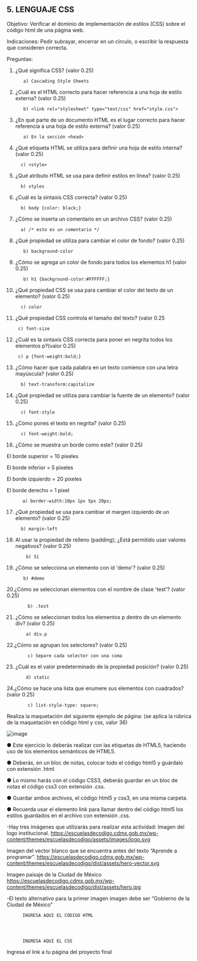 ## 5. LENGUAJE CSS

Objetivo: Verificar el dominio de implementación de estilos (CSS) sobre el código html de
una página web.

Indicaciones: Pedir subrayar, encerrar en un círculo, o escribir la respuesta que
consideren correcta.

Preguntas:

1. ¿Qué significa CSS? (valor 0.25)
          
          a) Cascading Style Sheets


2. ¿Cuál es el HTML correcto para hacer referencia a una hoja de estilo externa?
(valor 0.25)
          
          b) <link rel="stylesheet" type="text/css" href="style.css">
 
 
3. ¿En qué parte de un documento HTML es el lugar correcto para hacer referencia a
una hoja de estilo externa? (valor 0.25)
          
          a) En la sección <head>
 
 
 4. ¿Qué etiqueta HTML se utiliza para definir una hoja de estilo interna? (valor 0.25)
 
          c) <style>
  
  
 5. ¿Qué atributo HTML se usa para definir estilos en línea? (valor 0.25)

          b) styles
   
   
 6. ¿Cuál es la sintaxis CSS correcta? (valor 0.25)

          b) body {color: black;}
  
  
 7. ¿Cómo se inserta un comentario en un archivo CSS? (valor 0.25)

          a) /* esto es un comentario */


8. ¿Qué propiedad se utiliza para cambiar el color de fondo? (valor 0.25)

          b) background-color

          
9. ¿Cómo se agrega un color de fondo para todos los elementos h1 (valor 0.25)
  
          b) h1 {background-color:#FFFFFF;}

  
10. ¿Qué propiedad CSS se usa para cambiar el color del texto de un elemento? (valor 0.25)
  
          c) color
  
  
 11. ¿Qué propiedad CSS controla el tamaño del texto? (valor 0.25
  
          c) font-size

  
 12. ¿Cuál es la sintaxis CSS correcta para poner en negrita todos los elementos p?(valor 0.25)
  
          c) p {font-weight:bold;}

  
13. ¿Cómo hacer que cada palabra en un texto comience con una letra mayúscula? (valor 0.25)
  
          b) text-transform:capitalize

  
14. ¿Qué propiedad se utiliza para cambiar la fuente de un elemento? (valor 0.25)
  
          c) font-style
 
 
15. ¿Cómo pones el texto en negrita? (valor 0.25)

          c) font-weight:bold;
  
  
16. ¿Cómo se muestra un borde como este? (valor 0.25)

El borde superior = 10 píxeles

El borde inferior = 5 píxeles

El borde izquierdo = 20 píxeles

El borde derecho = 1 píxel
  
          a) border-width:10px 1px 5px 20px;
 
 
17. ¿Qué propiedad se usa para cambiar el margen izquierdo de un elemento? (valor 0.25)

          b) margin-left
 
 
18. Al usar la propiedad de relleno (padding); ¿Está permitido usar valores negativos? (valor 0.25)

            b) Sí


 19. ¿Cómo se selecciona un elemento con id 'demo'? (valor 0.25)
 
            b) #demo
 
 
20.¿Cómo se seleccionan elementos con el nombre de clase 'test'? (valor 0.25)

            b) .test
 
 
21. ¿Cómo se seleccionan todos los elementos p dentro de un elemento div? (valor 0.25)

            a) div.p
 
 
22.¿Cómo se agrupan los selectores? (valor 0.25)

            c) Separe cada selector con una coma
 
 
23. ¿Cuál es el valor predeterminado de la propiedad posición? (valor 0.25)

            d) static
  
  
 24.¿Cómo se hace una lista que enumere sus elementos con cuadrados? (valor 0.25)

            c) list-style-type: square;
            
            
Realiza la maquetación del siguiente ejemplo de página: (se aplica la rúbrica de la
maquetación en código html y css, valor 36)

![image](https://user-images.githubusercontent.com/91554777/166742177-b3cc2bfc-7768-42e4-b4f0-dcc2a1473935.png)

● Este ejercicio lo deberás realizar con las etiquetas de HTML5, haciendo uso de los elementos semánticos de HTML5.

● Deberás, en un bloc de notas, colocar todo el código html5 y guárdalo con extensión .html

● Lo mismo harás con el código CSS3, deberás guardar en un bloc de notas el código css3 con extensión .css.

● Guardar ambos archivos, el código html5 y css3, en una misma carpeta.

● Recuerda usar el elemento link para llamar dentro del código html5 los estilos guardados en el archivo con extensión .css.

-Hay tres imágenes que utilizarás para realizar esta actividad:
Imagen del logo institucional.
https://escuelasdecodigo.cdmx.gob.mx/wp-content/themes/escuelasdecodigo/assets/images/logo.svg

Imagen del vector blanco que se encuentra antes del texto “Aprende a programar”. https://escuelasdecodigo.cdmx.gob.mx/wp-content/themes/escuelasdecodigo/dist/assets/hero-vector.svg

Imagen paisaje de la Ciudad de México
https://escuelasdecodigo.cdmx.gob.mx/wp-content/themes/escuelasdecodigo/dist/assets/hero.jpg

-El texto alternativo para la primer imagen imagen debe ser “Gobierno de la Ciudad de México”


          INGRESA AQUI EL CÓDIGO HTML
          
          
          
          
          INGRESA AQUI EL CSS
          
          
          
 Ingresa el link a tu página del proyecto final
